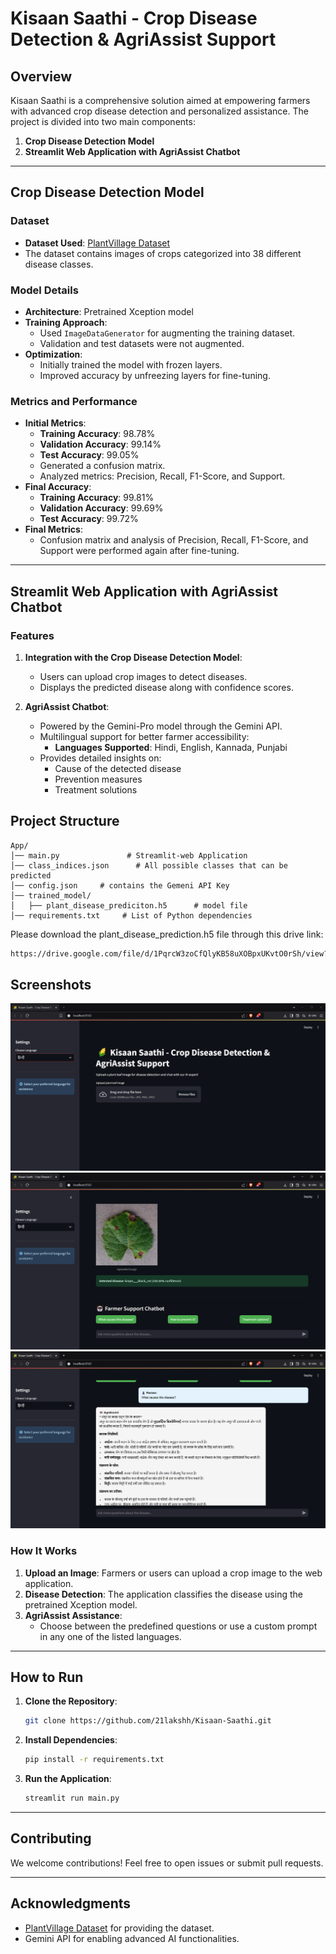 # Kisaan Saathi - Crop Disease Detection & AgriAssist Support

## Overview
Kisaan Saathi is a comprehensive solution aimed at empowering farmers with advanced crop disease detection and personalized assistance. The project is divided into two main components:

1. **Crop Disease Detection Model**
2. **Streamlit Web Application with AgriAssist Chatbot**

---

## Crop Disease Detection Model

### Dataset
- **Dataset Used**: [PlantVillage Dataset](https://www.kaggle.com/datasets/abdallahalidev/plantvillage-dataset)
- The dataset contains images of crops categorized into 38 different disease classes.

### Model Details
- **Architecture**: Pretrained Xception model
- **Training Approach**:
  - Used `ImageDataGenerator` for augmenting the training dataset.
  - Validation and test datasets were not augmented.
- **Optimization**:
  - Initially trained the model with frozen layers.
  - Improved accuracy by unfreezing layers for fine-tuning.

### Metrics and Performance
- **Initial Metrics**:
  - **Training Accuracy**: 98.78%
  - **Validation Accuracy**: 99.14%
  - **Test Accuracy**: 99.05%
  - Generated a confusion matrix.
  - Analyzed metrics: Precision, Recall, F1-Score, and Support.
- **Final Accuracy**:
  - **Training Accuracy**: 99.81%
  - **Validation Accuracy**: 99.69%
  - **Test Accuracy**: 99.72%
- **Final Metrics**:
  - Confusion matrix and analysis of Precision, Recall, F1-Score, and Support were performed again after fine-tuning.

---

## Streamlit Web Application with AgriAssist Chatbot

### Features
1. **Integration with the Crop Disease Detection Model**:
   - Users can upload crop images to detect diseases.
   - Displays the predicted disease along with confidence scores.

2. **AgriAssist Chatbot**:
   - Powered by the Gemini-Pro model through the Gemini API.
   - Multilingual support for better farmer accessibility:
     - **Languages Supported**: Hindi, English, Kannada, Punjabi
   - Provides detailed insights on:
     - Cause of the detected disease  
     - Prevention measures  
     - Treatment solutions  


## Project Structure
```
App/
│── main.py               # Streamlit-web Application
│── class_indices.json      # All possible classes that can be predicted 
│── config.json     # contains the Gemeni API Key  
│── trained_model/
│   ├── plant_disease_prediciton.h5      # model file
│── requirements.txt     # List of Python dependencies
```
Please download the plant_disease_prediction.h5 file through this drive link: 
```sh
https://drive.google.com/file/d/1PqrcW3zoCfQlyKB58uXOBpxUKvtO0rSh/view?usp=sharing
```
## Screenshots
![image1](Images/image1.png)
![image2](Images/image2.png)
![image3](Images/image3.png)

### How It Works
1. **Upload an Image**: Farmers or users can upload a crop image to the web application.
2. **Disease Detection**: The application classifies the disease using the pretrained Xception model.
3. **AgriAssist Assistance**:
   - Choose between the predefined questions or use a custom prompt in any one of the listed languages.  
---

## How to Run

1. **Clone the Repository**:
   ```bash
   git clone https://github.com/21lakshh/Kisaan-Saathi.git
   ```

2. **Install Dependencies**:
   ```bash
   pip install -r requirements.txt
   ```

3. **Run the Application**:
   ```bash
   streamlit run main.py
   ```
---

## Contributing
We welcome contributions! Feel free to open issues or submit pull requests.

---

## Acknowledgments
- [PlantVillage Dataset](https://www.kaggle.com/datasets/abdallahalidev/plantvillage-dataset) for providing the dataset.
- Gemini API for enabling advanced AI functionalities.
